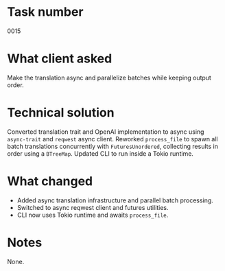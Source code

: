 # Task number
0015
# What client asked
Make the translation async and parallelize batches while keeping output order.
# Technical solution
Converted translation trait and OpenAI implementation to async using `async-trait` and `reqwest` async client. Reworked `process_file` to spawn all batch translations concurrently with `FuturesUnordered`, collecting results in order using a `BTreeMap`. Updated CLI to run inside a Tokio runtime.
# What changed
- Added async translation infrastructure and parallel batch processing.
- Switched to async reqwest client and futures utilities.
- CLI now uses Tokio runtime and awaits `process_file`.
# Notes
None.
